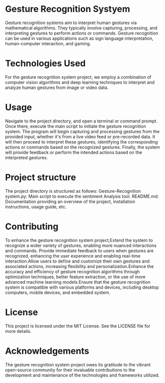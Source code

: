 # Gesture Recognition Systyem
Gesture recognition systems aim to interpret human gestures via mathematical algorithms. They typically involve capturing, processing, and interpreting gestures to perform actions or commands. Gesture recognition can be used in various applications such as sign language interpretation, human-computer interaction, and gaming.
# Technologies Used
For the gesture recognition system project, we employ a combination of computer vision algorithms and deep learning techniques to interpret and analyze human gestures from image or video data.
# Usage
Navigate to the project directory, and open a terminal or command prompt. Once there, execute the main script to initiate the gesture recognition system. The program will begin capturing and processing gestures from the provided input, whether it's from a live video feed or pre-recorded data. It will then proceed to interpret these gestures, identifying the corresponding actions or commands based on the recognized gestures. Finally, the system will provide feedback or perform the intended actions based on the interpreted gestures.
# Project structure
The project directory is structured as follows: Gesture-Recognition system.py: Main script to execute the sentiment Analysis tool. README.md: Documentation providing an overview of the project, installation instructions, usage guide, etc.
# Contributing
To enhance the gesture recognition system project,Extend the system to recognize a wider variety of gestures, enabling more nuanced interactions and commands. Provide immediate feedback to users when gestures are recognized, enhancing the user experience and enabling real-time interaction.Allow users to define and customize their own gestures and associated actions, increasing flexibility and personalization.Enhance the accuracy and efficiency of gesture recognition algorithms through optimization techniques, better feature extraction, or the use of more advanced machine learning models.Ensure that the gesture recognition system is compatible with various platforms and devices, including desktop computers, mobile devices, and embedded system.
# License
This project is licensed under the MIT License. See the LICENSE file for more details.
# Acknowledgements
The gesture recognition system project owes its gratitude to the vibrant open-source community for their invaluable contributions to the development and maintenance of the technologies and frameworks utilized.






